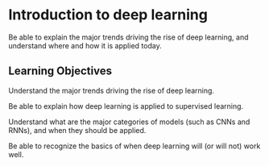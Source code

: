 # Introduction to deep learning
Be able to explain the major trends driving the rise of deep learning, and understand where and how it is applied today.

## Learning Objectives
Understand the major trends driving the rise of deep learning.

Be able to explain how deep learning is applied to supervised learning.

Understand what are the major categories of models (such as CNNs and RNNs), and when they should be applied.

Be able to recognize the basics of when deep learning will (or will not) work well.